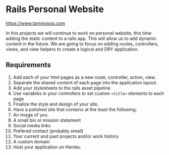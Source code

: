 # Rails Personal Website

<https://www.tammypop.com>

In this projects we will continue to work on personal website, this time adding the static content to a rails app. This will allow us to add dynamic content in the future. We are going to focus on adding routes, controllers, views, and view helpers to create a logical and DRY application.

## Requirements

1. Add each of your html pages as a new route, controller, action, view.
1. Separate the shared content of each page into the application layout.
1. Add your stylesheets to the rails asset pipeline
1. Use variables in your controllers to set custom `<title>` elements to each page
1. Finalize the style and design of your site.
1. Have a polished site that contains at the least the following:
  1. An image of you.
  1. A small bio or mission statement
  1. Social media links
  1. Prefered contact (probably email)
  1. Your current and past projects and/or work history
  1. A custom domain
1. Host your application on Heroku
